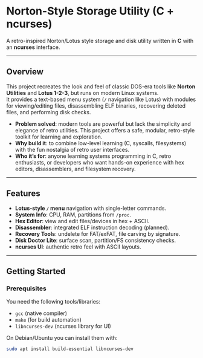 # Norton-Style Storage Utility (C + ncurses)

A retro-inspired Norton/Lotus style storage and disk utility written in **C** with an **ncurses** interface.

---

## Overview

This project recreates the look and feel of classic DOS-era tools like **Norton Utilities** and **Lotus 1-2-3**, but runs on modern Linux systems.  
It provides a text-based menu system (`/` navigation like Lotus) with modules for viewing/editing files, disassembling ELF binaries, recovering deleted files, and performing disk checks.

- **Problem solved**: modern tools are powerful but lack the simplicity and elegance of retro utilities. This project offers a safe, modular, retro-style toolkit for learning and exploration.  
- **Why build it**: to combine low-level learning (C, syscalls, filesystems) with the fun nostalgia of retro user interfaces.  
- **Who it’s for**: anyone learning systems programming in C, retro enthusiasts, or developers who want hands-on experience with hex editors, disassemblers, and filesystem recovery.

---

## Features

- **Lotus-style `/` menu** navigation with single-letter commands.  
- **System Info**: CPU, RAM, partitions from `/proc`.  
- **Hex Editor**: view and edit files/devices in hex + ASCII.  
- **Disassembler**: integrated ELF instruction decoding (planned).  
- **Recovery Tools**: undelete for FAT/exFAT, file carving by signature.  
- **Disk Doctor Lite**: surface scan, partition/FS consistency checks.  
- **ncurses UI**: authentic retro feel with ASCII layouts.  

---

## Getting Started

### Prerequisites

You need the following tools/libraries:

- `gcc` (native compiler)  
- `make` (for build automation)  
- `libncurses-dev` (ncurses library for UI)  

On Debian/Ubuntu you can install them with:

```bash
sudo apt install build-essential libncurses-dev
